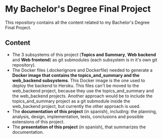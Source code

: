 # My Bachelor's Degree Final Project

This repository contains all the content related to my Bachelor's Degree Final Project.

## Content
* The 3 subsystems of this project (__Topics and Summary__, __Web backend__ and __Web frontend__) as git submodules (each subsystem is in it's own git repository).
* The Docker files (.dockerignore and Dockerfile) needed to generate a __Docker image that contains the topics_and_summary and the web_backend subsystems__. This Docker image is the one used to deploy the backend to Heroku. This files can't be moved to the web_backend project, because they use the topics_and_summary and the web_backend projects. Another approach would be to include the topics_and_summary project as a git submodule inside the web_backend project, but currently the other approach is used.
* The __documentation of this project__ (in spanish), including: the planning, analysis, design, implementation, tests, conclusions and possible extensions of this project.
* The __presentation of this project__ (in spanish), that summarizes the documentation.
